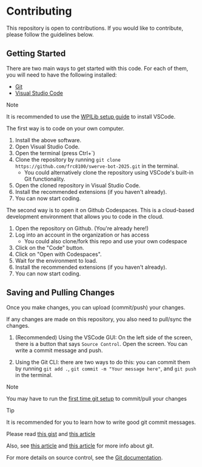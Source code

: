 # Contributing

This repository is open to contributions. If you would like to contribute, please follow the guidelines below.

## Getting Started

There are two main ways to get started with this code. For each of them, you will need to have the following installed:

- [Git](https://git-scm.com/)
- [Visual Studio Code](https://code.visualstudio.com/)

> [!NOTE]
> It is recommended to use the [WPILib setup guide](https://docs.wpilib.org/en/latest/docs/zero-tos-robot/step-2/wpilib-setup.html) to install VSCode.

The first way is to code on your own computer.

1. Install the above software.
2. Open Visual Studio Code.
3. Open the terminal (press Ctrl+`)
4. Clone the repository by running `git clone https://github.com/frc8100/swerve-bot-2025.git` in the terminal.
    - You could alternatively clone the repository using VSCode's built-in Git functionality.
5. Open the cloned repository in Visual Studio Code.
6. Install the recommended extensions (if you haven't already).
7. You can now start coding.

The second way is to open it on Github Codespaces. This is a cloud-based development environment that allows you to code in the cloud.

1. Open the repository on Github. (You're already here!)
2. Log into an account in the organization or has access
    - You could also clone/fork this repo and use your own codespace
3. Click on the "Code" button.
4. Click on "Open with Codespaces".
5. Wait for the environment to load.
6. Install the recommended extensions (if you haven't already).
7. You can now start coding.

<!-- ## Building Guide

Using the WPILib VSCode tools, press `Ctrl+shift+p` to open the command palatte. -->

<!-- TODO -->

## Saving and Pulling Changes

Once you make changes, you can upload (commit/push) your changes.

If any changes are made on this repository, you also need to pull/sync the changes.

1. (Recommended) Using the VSCode GUI: On the left side of the screen, there is a button that says `Source Control`. Open the screen. You can write a commit message and push.

2. Using the Git CLI: there are two ways to do this: you can commit them by running `git add .`, `git commit -m "Your message here"`, and `git push` in the terminal.

> [!NOTE]
> You may have to run the [first time git setup](https://git-scm.com/book/en/v2/Getting-Started-First-Time-Git-Setup) to commit/pull your changes

> [!TIP]
> It is recommended for you to learn how to write good git commit messages.
>
> Please read [this gist](https://gist.github.com/robertpainsi/b632364184e70900af4ab688decf6f53)
> and [this article](https://www.gitkraken.com/learn/git/best-practices/git-commit-message)
>
> Also, see [this article](https://www.atlassian.com/git) and [this article](https://product.hubspot.com/blog/git-and-github-tutorial-for-beginners) for more info about git.

For more details on source control, see the [Git documentation](https://git-scm.com/doc).
